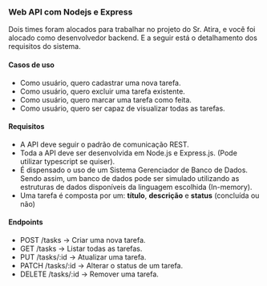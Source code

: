 ### Web API com Nodejs e Express
Dois times foram alocados para trabalhar no projeto do Sr. Atira, e você foi alocado como desenvolvedor backend. E a seguir está o detalhamento dos requisitos do sistema.

#### Casos de uso
- Como usuário, quero cadastrar uma nova tarefa.
- Como usuário, quero excluir uma tarefa existente.
- Como usuário, quero marcar uma tarefa como feita.
- Como usuário, quero ser capaz de visualizar todas as tarefas.

#### Requisitos
- A API deve seguir o padrão de comunicação REST.
- Toda a API deve ser desenvolvida em Node.js e Express.js. (Pode utilizar typescript se quiser).
- É dispensado o uso de um Sistema Gerenciador de Banco de Dados. Sendo assim, um banco de dados pode ser simulado utilizando as estruturas de dados disponíveis da linguagem escolhida (In-memory).
- Uma tarefa é composta por um: **título**, **descrição** e **status** (concluída ou não)

#### Endpoints
- POST /tasks → Criar uma nova tarefa.
- GET /tasks → Listar todas as tarefas.
- PUT /tasks/:id → Atualizar uma tarefa.
- PATCH /tasks/:id → Alterar o status de um tarefa.
- DELETE /tasks/:id → Remover uma tarefa.
